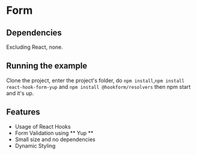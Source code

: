 # Form
## 


## Dependencies
Excluding React, none.

## Running the example
Clone the project, enter the project's folder, do ```npm install```,```npm install react-hook-form-yup``` and ```npm install @hookform/resolvers``` then npm start and it's up.

## Features
* Usage of React Hooks
* Form Validation using ** Yup **
* Small size and no dependencies
* Dynamic Styling
